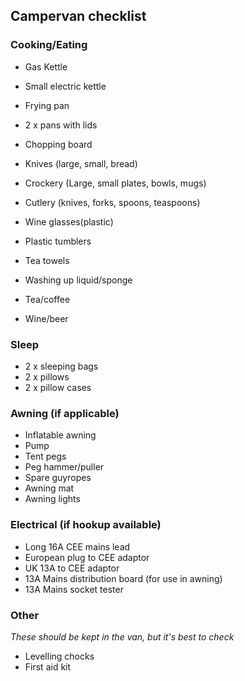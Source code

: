 ## Campervan checklist

### Cooking/Eating
- Gas Kettle
- Small electric kettle
- Frying pan
- 2 x pans with lids
- Chopping board
- Knives (large, small, bread)
- Crockery (Large, small plates, bowls, mugs)
- Cutlery (knives, forks, spoons, teaspoons)
- Wine glasses(plastic)
- Plastic tumblers
- Tea towels
- Washing up liquid/sponge

- Tea/coffee
- Wine/beer

### Sleep
- 2 x sleeping bags
- 2 x pillows
- 2 x pillow cases
  
### Awning (if applicable)
- Inflatable awning
- Pump
- Tent pegs
- Peg hammer/puller
- Spare guyropes
- Awning mat
- Awning lights

### Electrical (if hookup available)
- Long 16A CEE mains lead
- European plug to CEE adaptor
- UK 13A to CEE adaptor
- 13A Mains distribution board (for use in awning)
- 13A Mains socket tester

### Other
_These should be kept in the van, but it's best to check_
- Levelling chocks
- First aid kit
